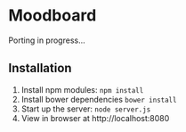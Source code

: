 # Moodboard

Porting in progress...

## Installation
1. Install npm modules: `npm install`
2. Install bower dependencies `bower install`
3. Start up the server: `node server.js`
4. View in browser at http://localhost:8080